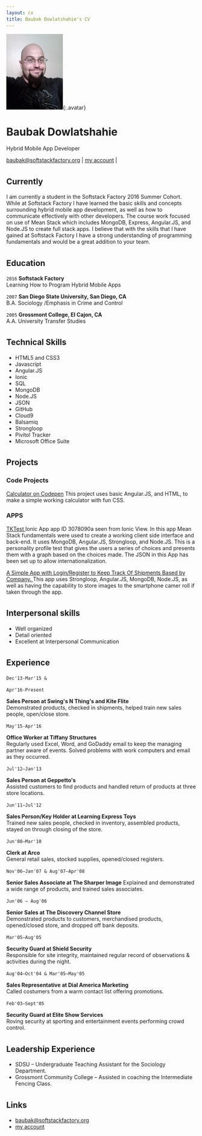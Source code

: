 ```yaml
---
layout: cv
title: Baubak Dowlatshahie's CV
---
```


![Baubak](./media/21.png){:.avatar}

# Baubak Dowlatshahie 
Hybrid Mobile App Developer <i class="fa fa-cog fa-spin"></i>

<div id="webaddress">
<a href="mailto:">baubak@softstackfactory.org</a>
|
<i class="fa fa-github"></i> <a href="http://github.com/bdowlatshahiessf/"  target="_blank">my account</a>
|

</div>


## Currently <i class="fa fa-cog fa-spin" style="font-size:1.3em"> </i>

I am currently a student in the Softstack Factory 2016 Summer Cohort. While at Softstack Factory I have learned the basic skills and concepts surrounding hybrid mobile app development, as well as how to communicate effectively with other developers. The course work focused on use of Mean Stack which includes MongoDB, Express, Angular.JS, and Node.JS to create full stack apps. I believe that with the skills that I have gained at Softstack Factory I have a strong understanding of programming fundamentals and would be a great addition to your team.

## Education <i class="fa fa-cog fa-spin" style="font-size:1.3em"> </i>



`2016`
__Softstack Factory__  
Learning How to Program Hybrid Mobile Apps

`2007`
__San Diego State University, San Diego, CA__  
B.A. Sociology /Emphasis in Crime and Control   

`2005`
__Grossmont College, El Cajon, CA__                                
A.A. University Transfer Studies   



## Technical Skills <i class="fa fa-cog fa-spin" style="font-size:1.3em"> </i>




*  HTML5 and CSS3
*  Javascript
*  Angular.JS
*  Ionic
*  SQL
* MongoDB
* Node.JS
* JSON
*  GitHub
*  Cloud9
*  Balsamiq
*  Strongloop
*  Pivitol Tracker
*  Microsoft Office Suite






## Projects <i class="fa fa-cog fa-spin" style="font-size:1.3em"> </i>

  

### Code Projects



<a href="http://codepen.io/Baubak/pen/JKNZqd"  target="_blank"> Calculator on Codepen</a> This project uses basic Angular.JS, and HTML, to make a simple working calculator with fun CSS.




### APPS

<a href="https://github.com/bdowlatshahiessf/TKTest" target="_blank">TKTest </a> Ionic App app ID 3078090a seen from Ionic View. In this app Mean Stack fundamentals were used to create a working client side interface and back-end. It uses MongoDB, Angular.JS, Strongloop, and Node.JS. This is a personality profile test that gives the users a series of choices and presents them with a graph based on the choices made. The JSON in this App has been set up to allow internationalization.

<a href="https://github.com/bdowlatshahiessf/finalproject" target="_blank"> A Simple App with Login/Register to Keep Track Of Shipments Based by Company. </a> This app uses Strongloop, Angular.JS, MongoDB, Node.JS, as well as having the capability to store images to the smartphone camer roll if taken through the app.


## Interpersonal skills <i class="fa fa-cog fa-spin" style="font-size:1.3em"> </i>
* Well organized
* Detail oriented 
* Excellent at Interpersonal Communication

## Experience <i class="fa fa-cog fa-spin" style="font-size:1.3em"> </i>


`Dec'13-Mar'15 & `
  
    
`Apr'16-Present`
  
  
__Sales Person at Swing's N Thing's  and Kite Flite__                               	 
Demonstrated products, checked in shipments, helped train new sales people, open/close store.


`May'15-Apr'16`
   
   
__Office Worker at Tiffany Structures__  
Regularly used Excel, Word, and GoDaddy email to keep the managing partner aware of events. 
Solved problems with work computers and email as they occurred.  


`Jul'12–Jan'13`
  
  
__Sales Person at Geppetto's__                                           
Assisted customers to find products and handled return of products at three store locations.



 `Jun'11–Jul'12`
  
  
__Sales Person/Key Holder at Learning Express Toys__                                  
Trained new sales people, checked in inventory, assembled products, stayed on through closing of the store.



`Jun'08–Mar'10` 
  
  
__Clerk at Arco__                                                 
General retail sales, stocked supplies, opened/closed registers.



`Nov'06–Jan'07 & Aug'07–Apr'08`
  
  
__Senior Sales Associate at The Sharper Image__ 
Explained and demonstrated a wide range of products, and trained sales associates.



`Jun'06 – Aug'06`
  
  
__Senior Sales at The Discovery Channel Store__                             
Demonstrated products to customers, merchandised products, opened/closed store, and dropped off bank deposits.


 `Mar'05–Aug'05`
  
  
__Security Guard at Shield Security__                                      
Responsible for site integrity, maintained regular record of observations & activities during the night.


`Aug'04–Oct'04 & Mar'05–May'05`
  
  
__Sales Representative at Dial America Marketing__     
Called costumers from a warm contact list offering promotions.


 `Feb'03–Sept'05`
  
  
__Security Guard at Elite Show Services__                              
Roving security at sporting and entertainment events performing crowd control.



## Leadership Experience <i class="fa fa-cog fa-spin" style="font-size:1.3em"> </i>

* SDSU – Undergraduate Teaching Assistant for the Sociology Department.
* Grossmont Community College – Assisted in coaching the Intermediate Fencing Class.

## Links <i class="fa fa-cog fa-spin" style="font-size:1.3em"> </i>


* <i class="fa fa-envelope"></i> <a href="mailto:">baubak@softstackfactory.org</a><br />
* <i class="fa fa-github"></i> <a href="http://github.com/bdowlatshahiessf/"  target="_blank">my account</a><br />
